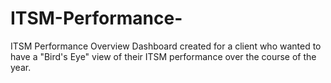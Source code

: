 # ITSM-Performance-
ITSM Performance Overview Dashboard created for a client who wanted to have a "Bird's Eye" view of their ITSM performance over the course of the year. 
